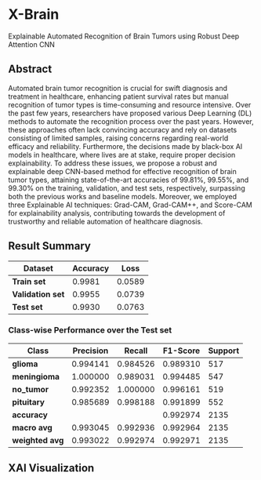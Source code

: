 # X-Brain
Explainable Automated Recognition of Brain Tumors using Robust Deep Attention CNN

## Abstract
Automated brain tumor recognition is crucial for swift diagnosis and treatment in healthcare, enhancing patient survival rates but manual recognition of tumor types is time-consuming and resource intensive. Over the past few years, researchers have proposed various Deep Learning (DL) methods to automate the recognition process over the past years. However, these approaches often lack convincing accuracy and rely on datasets consisting of limited samples, raising concerns regarding real-world efficacy and reliability. Furthermore, the decisions made by black-box AI models in healthcare, where lives are at stake, require proper decision explainability. To address these issues, we propose a robust and explainable deep CNN-based method for effective recognition of brain tumor types, attaining state-of-the-art accuracies of 99.81%, 99.55%, and 99.30% on the training, validation, and test sets, respectively, surpassing both the previous works and baseline models. Moreover, we employed three Explainable AI techniques: Grad-CAM, Grad-CAM++, and Score-CAM for explainability analysis, contributing towards the development of trustworthy and reliable automation of healthcare diagnosis.

## Result Summary

| Dataset        | Accuracy       | Loss               |
|----------------|----------------|--------------------|
| **Train set**  | 0.9981         | 0.0589             |
| **Validation set** | 0.9955     | 0.0739             |
| **Test set**   | 0.9930         | 0.0763             |

### Class-wise Performance over the Test set                   
| Class        | Precision | Recall    | F1-Score  | Support |
|--------------|-----------|-----------|-----------|---------|
| **glioma**       | 0.994141  | 0.984526  | 0.989310  | 517     |
| **meningioma**   | 1.000000  | 0.989031  | 0.994485  | 547     |
| **no_tumor**     | 0.992352  | 1.000000  | 0.996161  | 519     |
| **pituitary**    | 0.985689  | 0.998188  | 0.991899  | 552     |
| **accuracy**     |           |           | 0.992974  | 2135    |
| **macro avg**    | 0.993045  | 0.992936  | 0.992964  | 2135    |
| **weighted avg** | 0.993022  | 0.992974  | 0.992971  | 2135    |

## XAI Visualization

